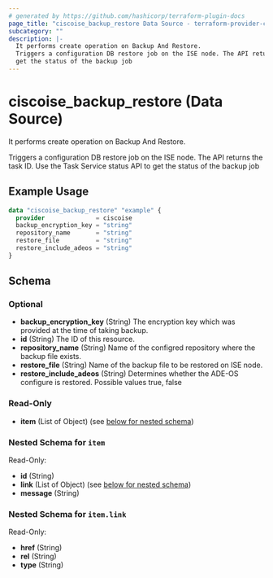 ```yaml
---
# generated by https://github.com/hashicorp/terraform-plugin-docs
page_title: "ciscoise_backup_restore Data Source - terraform-provider-ciscoise"
subcategory: ""
description: |-
  It performs create operation on Backup And Restore.
  Triggers a configuration DB restore job on the ISE node. The API returns the task ID. Use the Task Service status API to
  get the status of the backup job
---
```


# ciscoise_backup_restore (Data Source)

It performs create operation on Backup And Restore.

Triggers a configuration DB restore job on the ISE node. The API returns the task ID. Use the Task Service status API to
get the status of the backup job

## Example Usage

```terraform
data "ciscoise_backup_restore" "example" {
  provider              = ciscoise
  backup_encryption_key = "string"
  repository_name       = "string"
  restore_file          = "string"
  restore_include_adeos = "string"
}
```

<!-- schema generated by tfplugindocs -->
## Schema

### Optional

- **backup_encryption_key** (String) The encryption key which was provided at the time of taking backup.
- **id** (String) The ID of this resource.
- **repository_name** (String) Name of the configred repository where the backup file exists.
- **restore_file** (String) Name of the backup file to be restored on ISE node.
- **restore_include_adeos** (String) Determines whether the ADE-OS configure is restored. Possible values true, false

### Read-Only

- **item** (List of Object) (see [below for nested schema](#nestedatt--item))

<a id="nestedatt--item"></a>
### Nested Schema for `item`

Read-Only:

- **id** (String)
- **link** (List of Object) (see [below for nested schema](#nestedobjatt--item--link))
- **message** (String)

<a id="nestedobjatt--item--link"></a>
### Nested Schema for `item.link`

Read-Only:

- **href** (String)
- **rel** (String)
- **type** (String)


